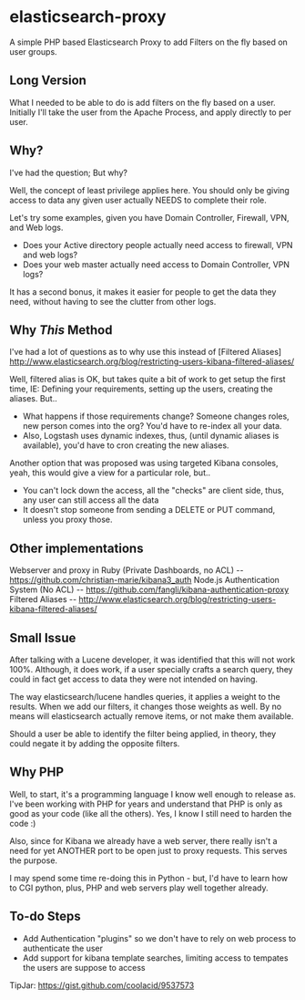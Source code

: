 elasticsearch-proxy
===================

A simple PHP based Elasticsearch Proxy to add Filters on the fly based on user groups.

Long Version
------------

What I needed to be able to do is add filters on the fly based on a user. Initially I'll take the user from the Apache Process, and apply directly to per user.

Why?
----

I've had the question; But why? 

Well, the concept of least privilege applies here. You should only be giving access to data any given user actually NEEDS to complete their role. 

Let's try some examples, given you have Domain Controller, Firewall, VPN, and Web logs.
- Does your Active directory people actually need access to firewall, VPN and web logs?
- Does your web master actually need access to Domain Controller, VPN logs?

It has a second bonus, it makes it easier for people to get the data they need, without having to see the clutter from other logs.

Why *This* Method
------------------

I've had a lot of questions as to why use this instead of [Filtered Aliases] http://www.elasticsearch.org/blog/restricting-users-kibana-filtered-aliases/

Well, filtered alias is OK, but takes quite a bit of work to get setup the first time, IE: Defining your requirements, setting up the users, creating the aliases. But..
- What happens if those requirements change? Someone changes roles, new person comes into the org? You'd have to re-index all your data.  
- Also, Logstash uses dynamic indexes, thus, (until dynamic aliases is available), you'd have to cron creating the new aliases. 

Another option that was proposed was using targeted Kibana consoles, yeah, this would give a view for a particular role, but..
- You can't lock down the access, all the "checks" are client side, thus, any user can still access all the data
- It doesn't stop someone from sending a DELETE or PUT command, unless you proxy those.

Other implementations
---------------------

Webserver and proxy in Ruby (Private Dashboards, no ACL) -- https://github.com/christian-marie/kibana3_auth
Node.js Authentication System (No ACL) -- https://github.com/fangli/kibana-authentication-proxy
Filtered Aliases -- http://www.elasticsearch.org/blog/restricting-users-kibana-filtered-aliases/

Small Issue
-----------

After talking with a Lucene developer, it was identified that this will not work 100%. Although, it does work, if a user specially crafts a search query, they could in fact get access to data they were not intended on having.

The way elasticsearch/lucene handles queries, it applies a weight to the results. When we add our filters, it changes those weights as well. By no means will elasticsearch actually remove items, or not make them available.

Should a user be able to identify the filter being applied, in theory, they could negate it by adding the opposite filters. 


Why PHP
-------

Well, to start, it's a programming language I know well enough to release as. I've been working with PHP for years and understand that PHP is only as good as your code (like all the others). Yes, I know I still need to harden the code :)

Also, since for Kibana we already have a web server, there really isn't a need for yet ANOTHER port to be open just to proxy requests. This serves the purpose.

I may spend some time re-doing this in Python - but, I'd have to learn how to CGI python, plus, PHP and web servers play well together already. 


To-do Steps
----------

- Add Authentication "plugins" so we don't have to rely on web process to authenticate the user
- Add support for kibana template searches, limiting access to tempates the users are suppose to access


TipJar: https://gist.github.com/coolacid/9537573
